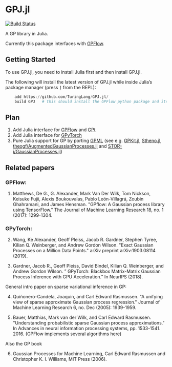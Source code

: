 # GPJ.jl

[![Build Status](https://travis-ci.com/TuringLang/GPJ.jl.svg?branch=master)](https://travis-ci.org/TuringLang/GPJ.jl)

A GP library in Julia.

Currently this package interfaces with [GPFlow](https://github.com/GPflow/GPflow).

## Getting Started

To use GPJ.jl, you need to install Julia first and then install GPJ.jl.

The following will install the latest version of GPJ.jl while inside Julia’s package manager (press `]` from the REPL):
```julia
    add https://github.com/TuringLang/GPJ.jl/
    build GPJ   # this should install the GPFlow python package and its dependencies.
```

## Plan

1. Add Julia interface for [GPFlow](https://github.com/GPflow/GPflow) and [GPt](https://github.com/ialong/GPt)
2. Add Julia interface for [GPyTorch](https://github.com/cornellius-gp/gpytorch)
3. Pure Julia support for GP by porting [GPML](https://github.com/alshedivat/gpml) (see e.g. [GPKit.jl](https://github.com/adriancu/GPkit.jl), [Stheno.jl](https://github.com/willtebbutt/Stheno.jl), [theogf/AugmentedGaussianProcesses.jl](https://github.com/theogf/AugmentedGaussianProcesses.jl) and [STOR-i/GaussianProcesses.jl](https://github.com/STOR-i/GaussianProcesses.jl))  


## Related papers

### GPFlow:

1. Matthews, De G., G. Alexander, Mark Van Der Wilk, Tom Nickson, Keisuke Fujii, Alexis Boukouvalas, Pablo León-Villagrá, Zoubin Ghahramani, and James Hensman. "GPflow: A Gaussian process library using TensorFlow." The Journal of Machine Learning Research 18, no. 1 (2017): 1299-1304.


### GPyTorch:

2. Wang, Ke Alexander, Geoff Pleiss, Jacob R. Gardner, Stephen Tyree, Kilian Q. Weinberger, and Andrew Gordon Wilson. "Exact Gaussian Processes on a Million Data Points." arXiv preprint arXiv:1903.08114 (2019).

3. Gardner, Jacob R., Geoff Pleiss, David Bindel, Kilian Q. Weinberger, and Andrew Gordon Wilson. ” GPyTorch: Blackbox Matrix-Matrix Gaussian Process Inference with GPU Acceleration.” In NeurIPS (2018).


General intro paper on sparse variational inference in GP:

4. Quiñonero-Candela, Joaquin, and Carl Edward Rasmussen. "A unifying view of sparse approximate Gaussian process regression." Journal of Machine Learning Research 6, no. Dec (2005): 1939-1959.

5. Bauer, Matthias, Mark van der Wilk, and Carl Edward Rasmussen. "Understanding probabilistic sparse Gaussian process approximations." In Advances in neural information processing systems, pp. 1533-1541. 2016. (GPFlow implements several algorithms here)

Also the GP book

6. Gaussian Processes for Machine Learning,
Carl Edward Rasmussen and Christopher K. I. Williams, MIT Press (2006). 
